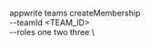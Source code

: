 appwrite teams createMembership \
        --teamId <TEAM_ID> \
        --roles one two three \





